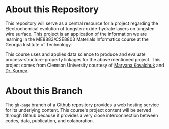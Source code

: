 # About this Repository

This repository will serve as a central resource for a project regarding the Electrochemical evolution of tungsten-oxide-hydrate layers on tungsten wire surface. This project is an application of the information we are learning in the ME8883/CSE8803 Materials Informatics course at the Georgia Institute of Technology.

This course uses and applies data science to produce and evaluate process-structure-property linkages for the above mentioned project. This project comes from Clemson University courtesy of [Maryana Kovalchuk](http://www.clemson.edu/ces/kornevlab/people.html) and [Dr. Kornev](http://www.clemson.edu/mse/people/bios/Kornev.htm).

# About this Branch

The ``gh-page`` branch of a Github repository provides a web hosting service for its underlying content. This course's project content will be served through Github because it provides a very close interconnection between codes, data, publication, and colaboration.




